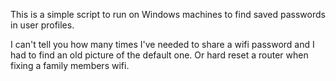 This is a simple script to run on Windows machines to find saved passwords in user profiles.

I can't tell you how many times I've needed to share a wifi password and I had to find an old picture of the default one. Or hard reset a router when fixing a family members wifi.
